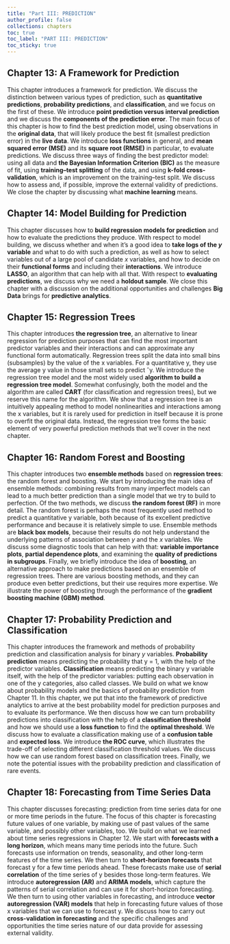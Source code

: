 ```yaml
---
title: "Part III: PREDICTION"
author_profile: false
collections: chapters
toc: true
toc_label: "PART III: PREDICTION"
toc_sticky: true
---
```


## Chapter 13: A Framework for Prediction  
This chapter introduces a framework for prediction. 
We discuss the distinction between various types of prediction, such as **quantitative predictions**, **probability predictions**, and **classification**, and we focus on the first of these. We introduce **point prediction versus interval prediction** and we discuss the **components of the prediction error**. The main focus of this chapter is how to find the best prediction model, using observations in the **original data**, that will likely produce the best fit (smallest prediction error) in the **live data**. We introduce **loss functions** in general, and **mean squared error (MSE)** and its **square root (RMSE)** in particular, to evaluate predictions. We discuss three ways of finding the best predictor model: using all data and **the Bayesian Information Criterion (BIC)** as the measure of fit, using **training–test splitting** of the data, and using **k-fold cross-validation**, which is an improvement on the training–test split. We discuss how to assess and, if possible, improve the external validity of predictions. We close the chapter by discussing what **machine learning** means.

## Chapter 14: Model Building for Prediction  
This chapter discusses how to **build regression models for prediction** and how to evaluate the predictions they produce. 
With respect to model building, we discuss whether and when it’s a good idea to **take logs of the *y* variable** and what to do with such a prediction, as well as how to select variables out of a large pool of candidate *x* variables, and how to decide on their **functional forms** and including their **interactions**. We introduce **LASSO**, an algorithm that can help with all that. With respect to **evaluating predictions**, we discuss why we need a **holdout sample**. We close this chapter with a discussion on the additional opportunities and challenges **Big Data** brings for **predictive analytics**.  

## Chapter 15: Regression Trees  
This chapter introduces **the regression tree**, an alternative to linear regression for prediction purposes that can find the most important predictor variables and their interactions and can approximate any functional form automatically. 
Regression trees split the data into small bins (subsamples) by the value of the x variables. For a quantitative y, they use the average y value in those small sets to predict ˆy.   We introduce the regression tree model and the most widely used **algorithm to build a regression tree model**. Somewhat confusingly, both the model and the algorithm are called **CART** (for classification and regression trees), but we reserve this name for the algorithm. We show that a regression tree is an intuitively appealing method to model nonlinearities and interactions among the x variables, but it is rarely used for prediction in itself because it is prone to overfit the original data. Instead, the regression tree forms the basic element of very powerful prediction methods that we’ll cover in the next chapter.  

## Chapter 16: Random Forest and Boosting  
This chapter introduces two **ensemble methods** based on **regression trees**: the random forest and boosting. 
We start by introducing the main idea of ensemble methods: combining results from many imperfect models can lead to a much better prediction than a single model that we try to build to perfection. Of the two methods, we discuss **the random forest (RF)** in more detail. The random forest is perhaps the most frequently used method to predict a quantitative y variable, both because of its excellent predictive performance and because it is relatively simple to use. Ensemble methods are **black box models**, because their results do not help understand the underlying patterns of association between *y* and the *x* variables. We discuss some diagnostic tools that can help with that: **variable importance plots**, **partial dependence plots**, and examining the **quality of predictions in subgroups**. Finally, we briefly introduce the idea of **boosting**, an alternative approach to make predictions based on an ensemble of regression trees. There are various boosting methods, and they can produce even better predictions, but their use requires more expertise. We illustrate the power of boosting through the performance of the **gradient boosting machine (GBM) method**.  

## Chapter 17: Probability Prediction and Classification  
This chapter introduces the framework and methods of probability prediction and classification analysis for binary *y* variables. 
**Probability prediction** means predicting the probability that y = 1, with the help of the predictor variables. **Classification** means predicting the binary y variable itself, with the help of the predictor variables: putting each observation in one of the y categories, also called classes. We build on what we know about probability models and the basics of probability prediction from Chapter 11. In this chapter, we put that into the framework of predictive analytics to arrive at the best probability model for prediction purposes and to evaluate its performance. We then discuss how we can turn probability predictions into classification with the help of a **classification threshold** and how we should use a **loss function** to find the **optimal threshold**.  We discuss how to evaluate a classification making use of a **confusion table** and **expected loss**. We introduce **the ROC curve**, which illustrates the trade-off of selecting different classification threshold values. We discuss how we can use random forest based on classification trees. Finally, we note the potential issues with the probability prediction and classification of rare events.  

## Chapter 18: Forecasting from Time Series Data  
This chapter discusses forecasting: prediction from time series data for one or more time periods in the future. 
The focus of this chapter is forecasting future values of one variable, by making use of past values of the same variable, and possibly other variables, too. We build on what we learned about time series regressions in Chapter 12. We start with **forecasts with a long horizon**, which means many time periods into the future. Such forecasts use information on trends, seasonality, and other long-term features of the time series. We then turn to **short-horizon forecasts** that forecast y for a few time periods ahead. These forecasts make use of **serial correlation** of the time series of y besides those long-term features. We introduce **autoregression (AR)** and **ARIMA models**, which capture the patterns of serial correlation and can use it for short-horizon forecasting.  We then turn to using other variables in forecasting, and introduce **vector autoregression (VAR) models** that help in forecasting future values of those x variables that we can use to forecast y. We discuss how to carry out **cross-validation in forecasting** and the specific challenges and opportunities the time series nature of our data provide for assessing external validity.  

